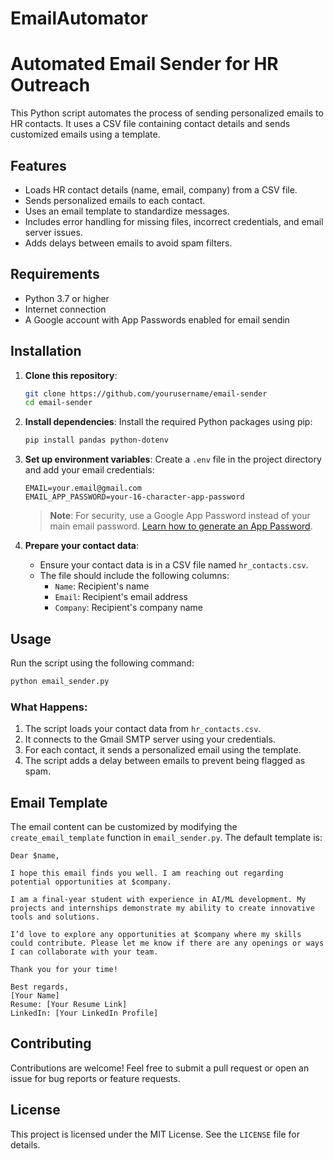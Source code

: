 # EmailAutomator
# Automated Email Sender for HR Outreach

This Python script automates the process of sending personalized emails to HR contacts. It uses a CSV file containing contact details and sends customized emails using a template.

## Features

- Loads HR contact details (name, email, company) from a CSV file.
- Sends personalized emails to each contact.
- Uses an email template to standardize messages.
- Includes error handling for missing files, incorrect credentials, and email server issues.
- Adds delays between emails to avoid spam filters.

## Requirements

- Python 3.7 or higher
- Internet connection
- A Google account with App Passwords enabled for email sendin

## Installation

1. **Clone this repository**:
   ```bash
   git clone https://github.com/yourusername/email-sender
   cd email-sender
   ```

2. **Install dependencies**:
   Install the required Python packages using pip:
   ```bash
   pip install pandas python-dotenv
   ```

3. **Set up environment variables**:
   Create a `.env` file in the project directory and add your email credentials:
   ```
   EMAIL=your.email@gmail.com
   EMAIL_APP_PASSWORD=your-16-character-app-password
   ```

   > **Note**: For security, use a Google App Password instead of your main email password. [Learn how to generate an App Password](https://support.google.com/accounts/answer/185833?hl=en).

4. **Prepare your contact data**:
   - Ensure your contact data is in a CSV file named `hr_contacts.csv`.
   - The file should include the following columns:
     - `Name`: Recipient's name
     - `Email`: Recipient's email address
     - `Company`: Recipient's company name

## Usage

Run the script using the following command:
```bash
python email_sender.py
```

### What Happens:
1. The script loads your contact data from `hr_contacts.csv`.
2. It connects to the Gmail SMTP server using your credentials.
3. For each contact, it sends a personalized email using the template.
4. The script adds a delay between emails to prevent being flagged as spam.

## Email Template

The email content can be customized by modifying the `create_email_template` function in `email_sender.py`. The default template is:

```
Dear $name,

I hope this email finds you well. I am reaching out regarding potential opportunities at $company.

I am a final-year student with experience in AI/ML development. My projects and internships demonstrate my ability to create innovative tools and solutions.

I’d love to explore any opportunities at $company where my skills could contribute. Please let me know if there are any openings or ways I can collaborate with your team.

Thank you for your time!

Best regards,  
[Your Name]  
Resume: [Your Resume Link]  
LinkedIn: [Your LinkedIn Profile]  
```

## Contributing

Contributions are welcome! Feel free to submit a pull request or open an issue for bug reports or feature requests.

## License

This project is licensed under the MIT License. See the `LICENSE` file for details.

